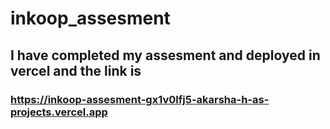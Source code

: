 ﻿# inkoop_assesment
 ## I have completed my assesment and deployed in vercel and the link is

 ### https://inkoop-assesment-gx1v0lfj5-akarsha-h-as-projects.vercel.app
 
